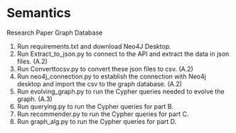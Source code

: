 # Semantics
Research Paper Graph Database

1. Run requirements.txt and download Neo4J Desktop.
2. Run Extract_to_json.py to connect to the API and extract the data in json files. (A.2)
3. Run Converttocsv.py to convert these json files to csv. (A.2)
4. Run neo4j_connection.py to establish the connection with Neo4j desktop and import the csv to the graph database. (A.2)
5. Run evolving_graph.py to run the Cypher queries needed to evolve the graph. (A.3)
6. Run querying.py to run the Cypher queries for part B.
7. Run recommender.py to run the Cypher queries for part C.
8. Run graph_alg.py to run the Cypher queries for part D.